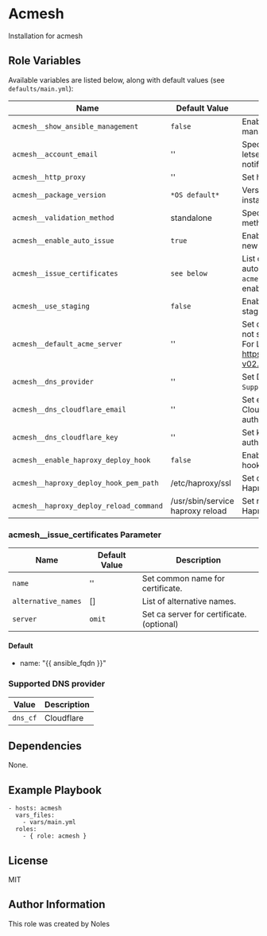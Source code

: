 Acmesh
======

Installation for acmesh


Role Variables
--------------

Available variables are listed below, along with default values (see `defaults/main.yml`):

| Name                                    | Default Value                    | Description                    |
|-----------------------------------------|----------------------------------|--------------------------------|
| `acmesh__show_ansible_management`       | `false`                          | Enable to show hint in ansible managed files. |
| `acmesh__account_email`                 | ''                               | Specify the e-mail address for letsencrypt registration and notifications. |
| `acmesh__http_proxy`                    | ''                               | Set http proxy, if needed. |
| `acmesh__package_version`               | `*OS default*`                   | Version/Branch for acmesh to install. |
| `acmesh__validation_method`             | standalone                       | Specify certificate validation method. (standalone/dns) |
| `acmesh__enable_auto_issue`             | `true`                           | Enable to automatically issue new certificate for hostname. |
| `acmesh__issue_certificates`            | `see below`                      | List of certificates, if automatically issue `acmesh__enable_auto_issue` is enabled. |
| `acmesh__use_staging`                   | `false`                          | Enable to use letsencrypt staging API. |
| `acmesh__default_acme_server`           | ''                               | Set default acme server or do not set to use acme.sh default. For Letsencrypt set: https://acme-v02.api.letsencrypt.org/directory
| `acmesh__dns_provider`                  | ''                               | Set DNS provider API. See `Supported DNS provider` below. |
| `acmesh__dns_cloudflare_email`          | ''                               | Set e-mail address for Cloudflare DNS API authentication. |
| `acmesh__dns_cloudflare_key`            | ''                               | Set key for Cloudflare DNS API authentication. |
| `acmesh__enable_haproxy_deploy_hook`    | `false`                          | Enable to use haproxy deploy hook. |
| `acmesh__haproxy_deploy_hook_pem_path`  | /etc/haproxy/ssl                 | Set default Pem Path for Haproxy. |
| `acmesh__haproxy_deploy_reload_command` | /usr/sbin/service haproxy reload | Set reload command for Haproxy.

### acmesh__issue_certificates Parameter

| Name                  | Default Value       | Description                    |
|-----------------------|---------------------|--------------------------------|
| `name`                | ''                  | Set common name for certificate. |
| `alternative_names`   | []                  | List of alternative names. |
| `server`              | `omit`              | Set ca server for certificate. (optional) |

#### Default
  - name: "{{ ansible_fqdn }}"

### Supported DNS provider

| Value     | Description   |
|-----------|---------------|
| `dns_cf`  | Cloudflare    |


Dependencies
------------

None.


Example Playbook
----------------

    - hosts: acmesh
      vars_files:
        - vars/main.yml
      roles:
        - { role: acmesh }

License
-------

MIT


Author Information
------------------

This role was created by Noles
